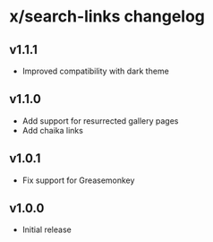 # x/search-links changelog

## v1.1.1
* Improved compatibility with dark theme

## v1.1.0
* Add support for resurrected gallery pages
* Add chaika links

## v1.0.1
* Fix support for Greasemonkey

## v1.0.0
* Initial release

